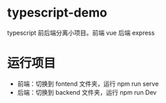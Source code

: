 # typescript-demo

typescript 前后端分离小项目。前端 vue 后端 express

# 运行项目

- 前端：切换到 fontend 文件夹，运行 npm run serve
- 后端：切换到 backend 文件夹，运行 npm run Dev
